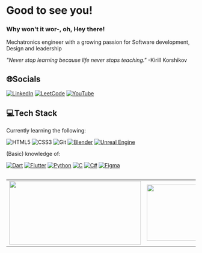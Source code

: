 
<h1 align="left">Good to see you!</h1>
<h3 align="left">Why won't it wor-, oh, Hey there!</h3>
Mechatronics engineer with a growing passion for Software development, Design and leadership
<p><i>"Never stop learning because life never stops teaching." </i> -Kirill Korshikov</p>

## 🌐Socials
 [![LinkedIn](https://custom-icon-badges.demolab.com/badge/LinkedIn-0A66C2?logo=linkedin-white&logoColor=fff)](https://linkedin.com/in/derkpestman) 
 [![LeetCode](https://img.shields.io/badge/LeetCode-000000?logo=LeetCode&logoColor=#d16c06)](https://leetcode.com/DerkPestman/)
 [![YouTube](https://img.shields.io/badge/YouTube-%23FF0000.svg?logo=YouTube&logoColor=white)](https://youtube.com/derkthedutchi/)
 <!-- www.youtube.com/@derkthedutchi --> 


## 💻Tech Stack
 Currently learning the following:
 
 ![HTML5](https://img.shields.io/badge/-HTML5-%23E44D27?style=flat-square&logo=html5&logoColor=ffffff)
 ![CSS3](https://img.shields.io/badge/-CSS3-%231572B6?style=flat-square&logo=css3)
 ![Git](https://img.shields.io/badge/-Git-%23F05032?style=flat-square&logo=git&logoColor=%23ffffff)
[![Blender](https://img.shields.io/badge/Blender-%23F5792A.svg?logo=blender&logoColor=white)](#)
[![Unreal Engine](https://img.shields.io/badge/Unreal%20Engine-%23313131.svg?logo=unrealengine&logoColor=white)](#)
 <p> (Basic) knowledge of: </p>
 
[![Dart](https://img.shields.io/badge/Dart-%230175C2.svg?logo=dart&logoColor=white)](#)
[![Flutter](https://img.shields.io/badge/Flutter-02569B?logo=flutter&logoColor=fff)](#)
[![Python](https://img.shields.io/badge/Python-3776AB?logo=python&logoColor=fff)](#)
[![C](https://img.shields.io/badge/C-00599C?logo=c&logoColor=white)](#)
[![C#](https://custom-icon-badges.demolab.com/badge/C%23-%23239120.svg?logo=cshrp&logoColor=white)](#)
[![Figma](https://img.shields.io/badge/Figma-F24E1E?logo=figma&logoColor=white)](#)
##
<table border="0" align="center">
 <tr border="0">
  <td width="50%" align="center">
   <img height="170" width="350" align="center"  src="https://leetcard.jacoblin.cool/DerkPestman?theme=dark&font=Roboto"/>
  </td>
<td width="50%" align="center">
   <img height="150" width="320"  align="center"  src="https://github-readme-stats.vercel.app/api/top-langs/?username=derkpestman&theme=radical&hide_border=false&include_all_commits=true&count_private=true&layout=compact"/>
  </td>
</tr>
</table>
